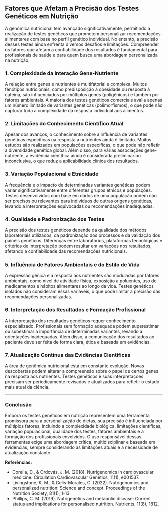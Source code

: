 
## Fatores que Afetam a Precisão dos Testes Genéticos em Nutrição

A genômica nutricional tem avançado significativamente, permitindo a realização de testes genéticos que prometem personalizar recomendações alimentares com base no perfil genético individual. No entanto, a precisão desses testes ainda enfrenta diversos desafios e limitações. Compreender os fatores que afetam a confiabilidade dos resultados é fundamental para profissionais de saúde e para quem busca uma abordagem personalizada na nutrição.

### 1. **Complexidade da Interação Gene-Nutriente**

A relação entre genes e nutrientes é multifatorial e complexa. Muitos fenótipos nutricionais, como predisposição à obesidade ou resposta à cafeína, são influenciados por múltiplos genes (poligênicos) e também por fatores ambientais. A maioria dos testes genéticos comerciais avalia apenas um número limitado de variantes genéticas (polimorfismos), o que pode não capturar toda a complexidade da resposta individual aos alimentos.

### 2. **Limitações do Conhecimento Científico Atual**

Apesar dos avanços, o conhecimento sobre a influência de variantes genéticas específicas na resposta a nutrientes ainda é limitado. Muitos estudos são realizados em populações específicas, o que pode não refletir a diversidade genética global. Além disso, para várias associações gene-nutriente, a evidência científica ainda é considerada preliminar ou inconclusiva, o que reduz a aplicabilidade clínica dos resultados.

### 3. **Variação Populacional e Etnicidade**

A frequência e o impacto de determinadas variantes genéticas podem variar significativamente entre diferentes grupos étnicos e populações. Testes desenvolvidos com base em dados de uma população podem não ser precisos ou relevantes para indivíduos de outras origens genéticas, levando a interpretações equivocadas ou recomendações inadequadas.

### 4. **Qualidade e Padronização dos Testes**

A precisão dos testes genéticos depende da qualidade dos métodos laboratoriais utilizados, da padronização dos processos e da validação dos painéis genéticos. Diferenças entre laboratórios, plataformas tecnológicas e critérios de interpretação podem resultar em variações nos resultados, afetando a confiabilidade das recomendações nutricionais.

### 5. **Influência de Fatores Ambientais e do Estilo de Vida**

A expressão gênica e a resposta aos nutrientes são moduladas por fatores ambientais, como nível de atividade física, exposição a poluentes, uso de medicamentos e hábitos alimentares ao longo da vida. Testes genéticos isolados não consideram essas variáveis, o que pode limitar a precisão das recomendações personalizadas.

### 6. **Interpretação dos Resultados e Formação Profissional**

A interpretação dos resultados genéticos requer conhecimento especializado. Profissionais sem formação adequada podem superestimar ou subestimar a importância de determinadas variantes, levando a orientações inadequadas. Além disso, a comunicação dos resultados ao paciente deve ser feita de forma clara, ética e baseada em evidências.

### 7. **Atualização Contínua das Evidências Científicas**

A área de genômica nutricional está em constante evolução. Novas descobertas podem alterar a compreensão sobre o papel de certos genes na resposta aos nutrientes. Testes genéticos e suas interpretações precisam ser periodicamente revisados e atualizados para refletir o estado mais atual da ciência.

---

### **Conclusão**

Embora os testes genéticos em nutrição representem uma ferramenta promissora para a personalização de dietas, sua precisão é influenciada por múltiplos fatores, incluindo a complexidade biológica, limitações científicas, variação populacional, qualidade dos testes, fatores ambientais e a formação dos profissionais envolvidos. O uso responsável dessas ferramentas exige uma abordagem crítica, multidisciplinar e baseada em evidências, sempre considerando as limitações atuais e a necessidade de atualização constante.

**Referências:**

- Corella, D., & Ordovás, J. M. (2018). Nutrigenomics in cardiovascular medicine. Circulation Cardiovascular Genetics, 11(1), e001537.
- Livingstone, K. M., & Celis-Morales, C. (2022). Nutrigenomics and personalized nutrition: Science and concept. Proceedings of the Nutrition Society, 81(1), 1-13.
- Phillips, C. M. (2019). Nutrigenetics and metabolic disease: Current status and implications for personalised nutrition. Nutrients, 11(8), 1812.
```

